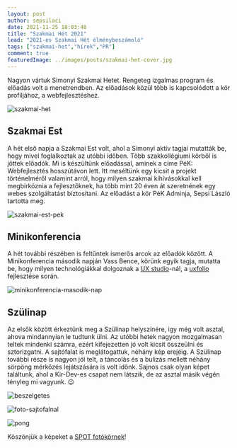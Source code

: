 ```yaml
---
layout: post
author: sepsilaci
date: 2021-11-25 18:03:48
title: "Szakmai Hét 2021"
lead: "2021-es Szakmai Hét élménybeszámoló"
tags: ["szakmai-het","hírek","PR"]
comment: true
featuredImage: ../images/posts/szakmai-het-cover.jpg
---
```


Nagyon vártuk Simonyi Szakmai Hetet. Rengeteg izgalmas program és előadás volt a menetrendben. Az előadások közül több is kapcsolódott a kör profiljához, a webfejlesztéshez.

![szakmai-het](https://warp.kir-dev.sch.bme.hu/img/blobs/redirect/eyJfcmFpbHMiOnsibWVzc2FnZSI6IkJBaHBSZz09IiwiZXhwIjpudWxsLCJwdXIiOiJibG9iX2lkIn19--d967304f2860d66d4eb052ad4ac2fb7d350c8ddf/szakmai-het-cover.jpg
)

## Szakmai Est

A hét első napja a Szakmai Est volt, ahol a Simonyi aktív tagjai mutatták be, hogy mivel foglalkoztak az utóbbi időben. Több szakkollégiumi körből is jöttek előadók. Mi is készültünk előadással, aminek a címe PéK: Webfejlesztés hosszútávon lett. Itt meséltünk egy kicsit a projekt történelméről valamint arról, hogy milyen szakmai kihívásokkal kell megbírkóznia a fejlesztőknek, ha több mint 20 éven át szeretnének egy webes szolgáltatást biztosítani. Az előadást a kör PéK Adminja, Sepsi László tartotta meg.

![szakmai-est-pek](https://warp.kir-dev.sch.bme.hu/img/blobs/redirect/eyJfcmFpbHMiOnsibWVzc2FnZSI6IkJBaHBSdz09IiwiZXhwIjpudWxsLCJwdXIiOiJibG9iX2lkIn19--8bdd736197e9e504ed6acac49303e6856472c548/minikonf-pek-eloadas.jpg)

## Minikonferencia

A hét további részében is feltűntek ismerős arcok az előadók között. A Minikonferencia második napján Vass Bence, körünk egyik tagja, mutatta be, hogy milyen technológiákkal dolgoznak a [UX studio](https://uxstudioteam.com/)-nál, a [uxfolio](https://uxfol.io/) fejlesztése során.

![minikonferencia-masodik-nap](https://warp.kir-dev.sch.bme.hu/img/blobs/redirect/eyJfcmFpbHMiOnsibWVzc2FnZSI6IkJBaHBTQT09IiwiZXhwIjpudWxsLCJwdXIiOiJibG9iX2lkIn19--8d8d74ee3b22b71c610951204f9bf75495bfbb12/minikonf-masodik-nap.jpg)


## Szülinap
Az elsők között érkeztünk meg a Szülinap helyszínére, igy még volt asztal, ahova mindannyian le tudtunk ülni. Az utóbbi hetek nagyon mozgalmasan teltek mindenki számra, ezért kifejezetten jó volt kicsit összeülni és sztorizgatni. A sajtófalat is meglátogattuk, néhány kép erejéig. A Szülinap további része is nagyon jól telt, a táncolás és a bulizás mellett néhány sörpöng mérkőzés lejátszására is volt időnk. Sajnos csak olyan képet találtunk, ahol a Kir-Dev-es csapat nem látszik, de az asztal másik végén tényleg mi vagyunk. :wink:


![beszelgetes](https://warp.kir-dev.sch.bme.hu/img/blobs/redirect/eyJfcmFpbHMiOnsibWVzc2FnZSI6IkJBaHBSQT09IiwiZXhwIjpudWxsLCJwdXIiOiJibG9iX2lkIn19--8cec0c76ed80e7d138a6236a13ef1eccd7ba724a/kir-dev-at-simonyi-szulinap-table.jpg
)


![foto-sajtofalnal](https://warp.kir-dev.sch.bme.hu/img/blobs/redirect/eyJfcmFpbHMiOnsibWVzc2FnZSI6IkJBaHBRZz09IiwiZXhwIjpudWxsLCJwdXIiOiJibG9iX2lkIn19--8c0201879b26e0649ca7ca7c6728c8a9cea28529/kir-dev-simonyi-szulinap.jpg
)

![pong](https://warp.kir-dev.sch.bme.hu/img/blobs/redirect/eyJfcmFpbHMiOnsibWVzc2FnZSI6IkJBaHBSUT09IiwiZXhwIjpudWxsLCJwdXIiOiJibG9iX2lkIn19--55c184c47101981a6b4c414370fea574f2a2d24e/kir-dev-at-simonyi-szulinap-pong.jpg.jpg)

Köszönjük a képeket a [SPOT fotókörnek](https://spot.sch.bme.hu/)!
